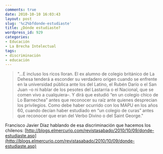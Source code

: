 ```yaml
---
comments: true
date: 2010-10-10 16:03:43
layout: post
slug: '%c2%bfdonde-estudiaste'
title: ¿Dónde estudiaste?
wordpress_id: 929
categories:
- Educación
- La Brecha Intelectual
tags:
- discriminación
- educación
---
```


> "...E incluso los ricos lloran. El ex alumno de colegio británico de La Dehesa tenderá a esconder su verdadero origen cuando se enfrente en la universidad pública ante los del Latino, el Rubén Darío o el San Juan –o ni hablar de los pesotes del Lastarria o el Nacional, que se comen vivo a cualquiera–. Y dirá que estudió “en un colegio chico de Lo Barnechea” antes que reconocer su raíz ante quienes desprecian los privilegios. Como debe haber ocurrido con los MAPU en los años 60, cuando decían haber estudiado en “un colegio de curas” antes que reconocer que eran del Verbo Divino o del Saint George."


Francisco Javier Díaz hablando de esa discriminación que hacemos los chilenos: [http://blogs.elmercurio.com/revistasabado/2010/10/09/donde-estudiaste.asp](http://blogs.elmercurio.com/revistasabado/2010/10/09/donde-estudiaste.asp)
